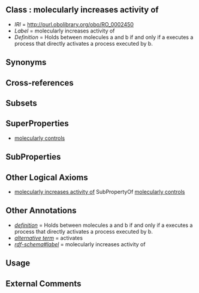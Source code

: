 
## Class : molecularly increases activity of

 * *IRI* = http://purl.obolibrary.org/obo/RO_0002450
 * *Label* = molecularly increases activity of
 * *Definition* = Holds between molecules a and b if and only if a executes a process that directly activates a process executed by b.

## Synonyms


## Cross-references


## Subsets


## SuperProperties

 * [molecularly controls](../../RO/48/RO_0002448.md)

## SubProperties


## Other Logical Axioms

 * [molecularly increases activity of](../../RO/50/RO_0002450.md) SubPropertyOf [molecularly controls](../../RO/48/RO_0002448.md)

## Other Annotations

 * *[definition](../../IAO/15/IAO_0000115.md)* = Holds between molecules a and b if and only if a executes a process that directly activates a process executed by b.
 * *[alternative term](../../IAO/18/IAO_0000118.md)* = activates
 * *[rdf-schema#label](../../el/rdf-schema#label.md)* = molecularly increases activity of

## Usage


## External Comments

